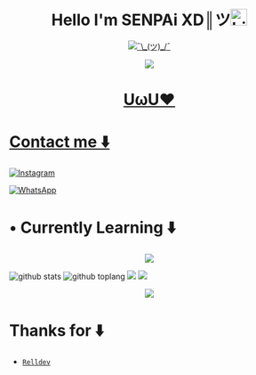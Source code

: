 <h1 align="center">Hello I'm SENPAi XD║ツ<img src="https://user-images.githubusercontent.com/1303154/88677602-1635ba80-d120-11ea-84d8-d263ba5fc3c0.gif" width="30px" alt="hi"><br></h1>

<p align="center">
  <a href="https://github.com/SENPAi-X-D"><img src="http://readme-typing-svg.herokuapp.com?color=FFFF00&center=true&vCenter=true&multiline=false&lines=Hey+there+👋;I'm+a+noob👽;I'm+currently+Learning+Javascript.;Don't+bully+me+^ - ^" alt="¯\_(ツ)_/¯">
</p>

<p align="center">
  <img src="https://i.ibb.co/rQxsq5y/Chiyodono.jpg" />
</p>
<h1 align="center">UωU❤
</p>

# Contact me ⬇️

[![Instagram](https://img.shields.io/badge/Instagram-ff63f0?style=for-the-badge&logo=instagram&logoColor=white)](https://instagram.com/chiyo_simp)

 [![WhatsApp](https://img.shields.io/badge/WhatsApp-25D366?style=for-the-badge&logo=whatsapp&logoColor=white)](https://wa.me/94789663560)
# • Currently Learning ⬇️

<p align="center">
  <img src="https://img.shields.io/badge/-JavaScript-black?style=flat-square&logo=javascript" />

</p>

![github stats](https://github-readme-stats.vercel.app/api?username=SENPAi-X-D&show_icons=true&theme=tokyonight)
![github toplang](https://github-readme-stats.vercel.app/api&layout=compact&theme=nightowl)
<a href="https://github.com/SENPAi-X-D"><img src="https://github-readme-streak-stats.herokuapp.com?user=SENPAi-X-D&theme=tokyonight&hide_border=false&properties=background&border=%239611C5FF" /><a>
![](https://github-profile-summary-cards.vercel.app/api/cards/profile-details?username=SENPAi-X-D&theme=monokai)

</p>

<p align="center">
  <img src="https://komarev.com/ghpvc/?username=SENPAi-X-D&label=VIEWS&style=flat-square&color=orange" />
</p>

# Thanks for ⬇️

* [`Relldev`](https://github.com/Rixfly)

